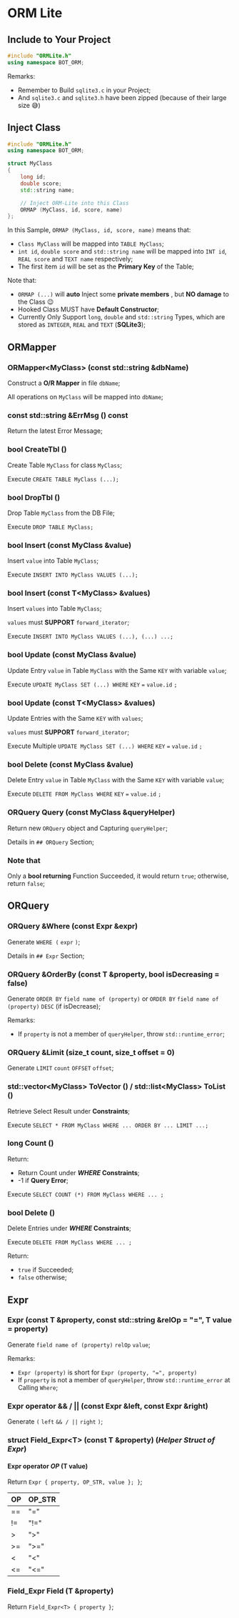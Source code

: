# ORM Lite

## Include to Your Project

``` C++
#include "ORMLite.h"
using namespace BOT_ORM;
```

Remarks:
- Remember to Build `sqlite3.c` in your Project;
- And `sqlite3.c` and `sqlite3.h` have been zipped
  (because of their large size :sweat_smile:)

## Inject Class

``` C++
#include "ORMLite.h"
using namespace BOT_ORM;

struct MyClass
{
    long id;
    double score;
    std::string name;

    // Inject ORM-Lite into this Class
    ORMAP (MyClass, id, score, name)
};
```

In this Sample, `ORMAP (MyClass, id, score, name)` means that:
- `Class MyClass` will be mapped into `TABLE MyClass`;
- `int id`, `double score` and `std::string name` will be mapped
  into `INT id`, `REAL score` and `TEXT name` respectively;
- The first item `id` will be set as the **Primary Key** of the Table;

Note that:
- `ORMAP (...)` will **auto** Inject some **private members**
  , but **NO damage** to the Class :wink:
- Hooked Class MUST have **Default Constructor**;
- Currently Only Support `long`, `double` and `std::string` Types,
  which are stored as `INTEGER`, `REAL` and `TEXT` (**SQLite3**);

## ORMapper

### ORMapper\<MyClass\> (const std::string &dbName)

Construct a **O/R Mapper** in file `dbName`;

All operations on `MyClass` will be mapped into `dbName`;

### const std::string &ErrMsg () const

Return the latest Error Message;

### bool CreateTbl ()

Create Table `MyClass` for class `MyClass`;

Execute `CREATE TABLE MyClass (...);`

### bool DropTbl ()

Drop Table `MyClass` from the DB File;

Execute `DROP TABLE MyClass;`

### bool Insert (const MyClass &value)

Insert `value` into Table `MyClass`;

Execute `INSERT INTO MyClass VALUES (...);`

### bool Insert (const T\<MyClass\> &values)

Insert `values` into Table `MyClass`;

`values` must **SUPPORT** `forward_iterator`;
    
Execute `INSERT INTO MyClass VALUES (...), (...) ...;`

### bool Update (const MyClass &value)

Update Entry `value` in Table `MyClass`
with the Same `KEY` with variable `value`;

Execute `UPDATE MyClass SET (...) WHERE` `KEY` `=` `value.id` `;`

### bool Update (const T\<MyClass\> &values)
    
Update Entries with the Same `KEY` with `values`;

`values` must **SUPPORT** `forward_iterator`;

Execute Multiple `UPDATE MyClass SET (...) WHERE` `KEY` `=` `value.id` `;`

### bool Delete (const MyClass &value)

Delete Entry `value` in Table `MyClass`
with the Same `KEY` with variable `value`;

Execute `DELETE FROM MyClass WHERE` `KEY` `=` `value.id` `;`

### ORQuery Query (const MyClass &queryHelper)

Return new `ORQuery` object and Capturing `queryHelper`;

Details in `## ORQuery` Section;

### Note that

Only a **bool returning** Function Succeeded,
it would return `true`; otherwise, return `false`;

## ORQuery

### ORQuery &Where (const Expr &expr)

Generate `WHERE (` `expr` `)`;

Details in `## Expr` Section;

### ORQuery &OrderBy (const T &property, bool isDecreasing = false)

Generate `ORDER BY` `field name of (property)` or `ORDER BY` `field name of (property)` `DESC` (if isDecrease);

Remarks:
- If `property` is not a member of `queryHelper`,
  throw `std::runtime_error`;

### ORQuery &Limit (size_t count, size_t offset = 0)

Generate `LIMIT` `count` `OFFSET` `offset`;

### std::vector\<MyClass\> ToVector () / std::list\<MyClass\> ToList ()

Retrieve Select Result under **Constraints**;

Execute `SELECT * FROM MyClass WHERE ... ORDER BY ... LIMIT ...;`

### long Count ()

Return:
- Return Count under **_WHERE_ Constraints**;
- -1 if **Query Error**;

Execute `SELECT COUNT (*) FROM MyClass WHERE ... ;`

### bool Delete ()

Delete Entries under **_WHERE_ Constraints**;

Execute `DELETE FROM MyClass WHERE ... ;`

Return:
- `true` if Succeeded;
- `false` otherwise;
    
## Expr

### Expr (const T &property, const std::string &relOp = "=", T value = property)

Generate `field name of (property)` `relOp` `value`;

Remarks:
- `Expr (property)` is short for `Expr (property, "=", property)`
- If `property` is not a member of `queryHelper`,
  throw `std::runtime_error` at Calling `Where`;

### Expr operator && / || (const Expr &left, const Expr &right)

Generate `(` `left` `&& / ||` `right` `)`;

### struct Field_Expr\<T\> (const T &property) (*Helper Struct of Expr*)

#### Expr operator *OP* (T value)

Return `Expr { property, OP_STR, value }; }`;

| OP |  OP_STR  |
|----|----------|
| == |    "="   |
| != |   "!="   |
|  > |    ">"   |
| >= |   ">="   |
|  < |    "<"   |
| <= |   "<="   |

### Field_Expr<T> Field (T &property)

Return `Field_Expr<T> { property }`;